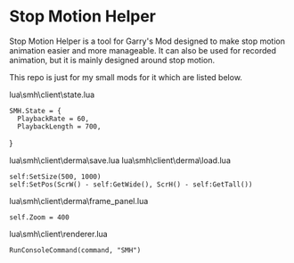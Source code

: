 Stop Motion Helper
==================
Stop Motion Helper is a tool for Garry's Mod designed to make stop motion animation easier and more manageable.
It can also be used for recorded animation, but it is mainly designed around stop motion.

This repo is just for my small mods for it which are listed below.


lua\smh\client\state.lua

    SMH.State = {
      PlaybackRate = 60,
      PlaybackLength = 700,
  }


lua\smh\client\derma\save.lua
lua\smh\client\derma\load.lua

    self:SetSize(500, 1000)
    self:SetPos(ScrW() - self:GetWide(), ScrH() - self:GetTall())
	

lua\smh\client\derma\frame_panel.lua

    self.Zoom = 400

lua\smh\client\renderer.lua

    RunConsoleCommand(command, "SMH")
